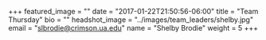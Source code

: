 +++
featured_image = ""
date = "2017-01-22T21:50:56-06:00"
title = "Team Thursday"
bio = ""
headshot_image = "../images/team_leaders/shelby.jpg"
email = "slbrodie@crimson.ua.edu"
name = "Shelby Brodie"
weight = 5
+++
